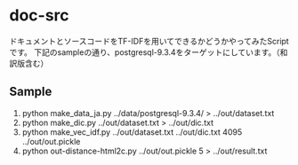 doc-src
=======
ドキュメントとソースコードをTF-IDFを用いてできるかどうかやってみたScriptです。
下記のsampleの通り、postgresql-9.3.4をターゲットにしています。（和訳版含む）

Sample
------
1. python make_data_ja.py ../data/postgresql-9.3.4/ > ../out/dataset.txt
2. python make_dic.py ../out/dataset.txt > ../out/dic.txt
3. python make_vec_idf.py ../out/dataset.txt ../out/dic.txt 4095 ../out/out.pickle
4. python out-distance-html2c.py ../out/out.pickle 5 > ../out/result.txt


